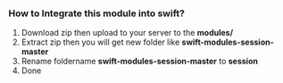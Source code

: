 ### How to Integrate this module into swift?

1. Download zip then upload to your server to the **modules/**
2. Extract zip then you will get new folder like **swift-modules-session-master**
3. Rename foldername **swift-modules-session-master** to **session**
4. Done